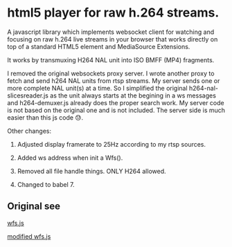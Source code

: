 html5 player for raw h.264 streams. 
================
 
 A javascript library which implements websocket client for watching and focusing on raw h.264 live streams in your browser that works directly on top of a standard HTML5 element and MediaSource Extensions. 
 
 It works by transmuxing H264 NAL unit into ISO BMFF (MP4) fragments.

 I removed the original websockets proxy server. I wrote another proxy to fetch and send h264 NAL units from rtsp streams. My server sends one or more complete NAL unit(s) at a time. So I simplified the original h264-nal-slicesreader.js as the unit always starts at the begining in a ws messages and h264-demuxer.js already does the proper search work. My server code is not based on the original one and is not included. The server side is much easier than this js code 😓.

 Other changes:
 
 1. Adjusted display framerate to 25Hz according to my rtsp sources.

 2. Added ws address when init a Wfs().

 3. Removed all file handle things. ONLY H264 allowed.
 
 4. Changed to babel 7.
    
 
##  Original see

[wfs.js](https://github.com/ChihChengYang/wfs.js "wfs.js")

[modified wfs.js](https://github.com/MarkRepo/wfs.js "modified wfs.js")

	
	


 
